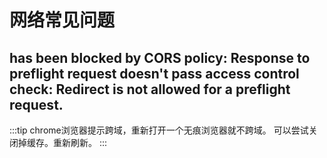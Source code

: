 # 网络常见问题

## has been blocked by CORS policy: Response to preflight request doesn't pass access control check: Redirect is not allowed for a preflight request.

:::tip
  chrome浏览器提示跨域，重新打开一个无痕浏览器就不跨域。
  可以尝试关闭掉缓存。重新刷新。
:::

